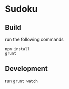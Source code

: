 # Sudoku

## Build

run the following commands

    npm install
    grunt

## Development

run `grunt watch`
